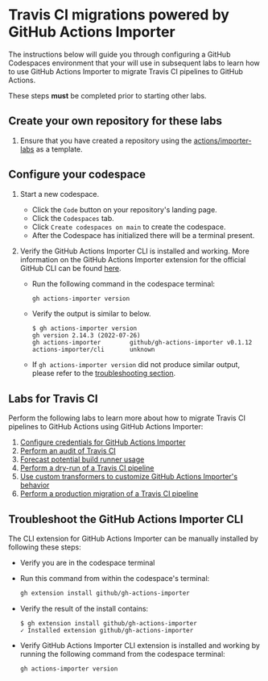 # Travis CI migrations powered by GitHub Actions Importer

The instructions below will guide you through configuring a GitHub Codespaces environment that your will use in subsequent labs to learn how to use GitHub Actions Importer to migrate Travis CI pipelines to GitHub Actions.

These steps **must** be completed prior to starting other labs.

## Create your own repository for these labs

1. Ensure that you have created a repository using the [actions/importer-labs](https://github.com/actions/importer-labs) as a template.

## Configure your codespace

1. Start a new codespace.

    - Click the `Code` button on your repository's landing page.
    - Click the `Codespaces` tab.
    - Click `Create codespaces on main` to create the codespace.
    - After the Codespace has initialized there will be a terminal present.

2. Verify the GitHub Actions Importer CLI is installed and working. More information on the GitHub Actions Importer extension for the official GitHub CLI can be found [here](https://github.com/github/gh-actions-importer).

    - Run the following command in the codespace terminal:

      ```bash
      gh actions-importer version
      ```

    - Verify the output is similar to below.

      ```console
      $ gh actions-importer version
      gh version 2.14.3 (2022-07-26)
      gh actions-importer        github/gh-actions-importer v0.1.12
      actions-importer/cli       unknown
      ```

    - If `gh actions-importer version` did not produce similar output, please refer to the [troubleshooting section](#troubleshoot-the-github-actions-importer-cli).

## Labs for Travis CI

Perform the following labs to learn more about how to migrate Travis CI pipelines to GitHub Actions using GitHub Actions Importer:

1. [Configure credentials for GitHub Actions Importer](1-configure.md)
2. [Perform an audit of Travis CI](2-audit.md)
3. [Forecast potential build runner usage](3-forecast.md)
4. [Perform a dry-run of a Travis CI pipeline](4-dry-run.md)
5. [Use custom transformers to customize GitHub Actions Importer's behavior](5-custom-transformers.md)
6. [Perform a production migration of a Travis CI pipeline](6-migrate.md)

## Troubleshoot the GitHub Actions Importer CLI

The CLI extension for GitHub Actions Importer can be manually installed by following these steps:

- Verify you are in the codespace terminal
- Run this command from within the codespace's terminal:

  ```bash
  gh extension install github/gh-actions-importer
  ```

- Verify the result of the install contains:

  ```console
  $ gh extension install github/gh-actions-importer
  ✓ Installed extension github/gh-actions-importer
  ```

- Verify GitHub Actions Importer CLI extension is installed and working by running the following command from the codespace terminal:

  ```bash
  gh actions-importer version
  ```
